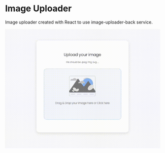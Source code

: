 # Image Uploader

Image uploader created with React to use image-uploader-back service.

![Preview](/image-uploader.gif)
